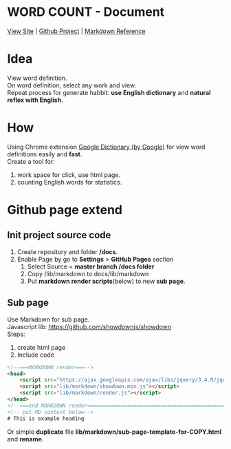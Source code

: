 # WORD COUNT - Document
[View Site](https://quangconglampart.github.io/word-count)
 | [Github Project](https://github.com/quangconglampart/word-count)
 | [Markdown Reference](https://guides.github.com/features/mastering-markdown/#examples)
# Idea
View word definition.<br>
On word definition, select any work and view.<br>
Repeat process for generate habbit: **use English dictionary** and **natural reflex with English**.
# How
Using Chrome extension [Google Dictionary (by Google)](https://chrome.google.com/webstore/detail/google-dictionary-by-goog/mgijmajocgfcbeboacabfgobmjgjcoja) for view word definitions easily and **fast**.<br>
Create a tool for:
1. work space for click, use html page.
2. counting English words for statistics.

# Github page extend
## Init project source code
1. Create repository and folder **/docs**.
2. Enable Page by go to **Settings** > **GitHub Pages** section
    1. Select Source = **master branch /docs folder**
    2. Copy /lib/markdown to docs/lib/markdown
    3. Put **markdown render scripts**(below) to new **sub page**.
## Sub page
Use Markdown for sub page.<br>
Javascript lib: https://github.com/showdownjs/showdown <br>
Steps:
1. create html page
2. Include code
```html
<!--===MARKDOWN render===-->
<head>
    <script src="https://ajax.googleapis.com/ajax/libs/jquery/3.4.0/jquery.min.js"></script>
    <script src="lib/markdown/showdown.min.js"></script>
    <script src="lib/markdown/render.js"></script>
</head>
<!--===end MARKDOWN render===============================================================-->
<!-- put MD content below-->
# This is example heading
```
Or simple **duplicate** file **lib/markdown/sub-page-template-for-COPY.html** and **rename**.


